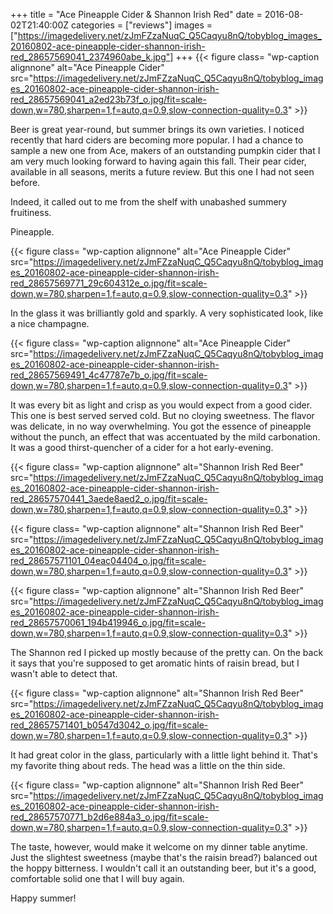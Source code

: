 +++
title = "Ace Pineapple Cider & Shannon Irish Red"
date = 2016-08-02T21:40:00Z
categories = ["reviews"]
images = ["https://imagedelivery.net/zJmFZzaNuqC_Q5Caqyu8nQ/tobyblog_images_20160802-ace-pineapple-cider-shannon-irish-red_28657569041_2374960abe_k.jpg"]
+++
{{< figure class= "wp-caption alignnone" alt="Ace Pineapple Cider" src="https://imagedelivery.net/zJmFZzaNuqC_Q5Caqyu8nQ/tobyblog_images_20160802-ace-pineapple-cider-shannon-irish-red_28657569041_a2ed23b73f_o.jpg/fit=scale-down,w=780,sharpen=1,f=auto,q=0.9,slow-connection-quality=0.3" >}}

Beer is great year-round, but summer brings its own varieties. I noticed recently that hard ciders are becoming more popular. I had a chance to sample a new one from Ace, makers of an outstanding pumpkin cider that I am very much looking forward to having again this fall. Their pear cider, available in all seasons, merits a future review. But this one I had not seen before.

<!--more-->

Indeed, it called out to me from the shelf with unabashed summery fruitiness.

Pineapple.

{{< figure class= "wp-caption alignnone" alt="Ace Pineapple Cider" src="https://imagedelivery.net/zJmFZzaNuqC_Q5Caqyu8nQ/tobyblog_images_20160802-ace-pineapple-cider-shannon-irish-red_28657569771_29c604312e_o.jpg/fit=scale-down,w=780,sharpen=1,f=auto,q=0.9,slow-connection-quality=0.3" >}}

In the glass it was brilliantly gold and sparkly. A very sophisticated look, like a nice champagne. 

{{< figure class= "wp-caption alignnone" alt="Ace Pineapple Cider" src="https://imagedelivery.net/zJmFZzaNuqC_Q5Caqyu8nQ/tobyblog_images_20160802-ace-pineapple-cider-shannon-irish-red_28657569491_4c47787e7b_o.jpg/fit=scale-down,w=780,sharpen=1,f=auto,q=0.9,slow-connection-quality=0.3" >}}

It was every bit as light and crisp as you would expect from a good cider. This one is best served served cold. But no cloying sweetness. The flavor was delicate, in no way overwhelming. You got the essence of pineapple without the punch, an effect that was accentuated by the mild carbonation. It was a good thirst-quencher of a cider for a hot early-evening.

{{< figure class= "wp-caption alignnone" alt="Shannon Irish Red Beer" src="https://imagedelivery.net/zJmFZzaNuqC_Q5Caqyu8nQ/tobyblog_images_20160802-ace-pineapple-cider-shannon-irish-red_28657570441_3aede8aed2_o.jpg/fit=scale-down,w=780,sharpen=1,f=auto,q=0.9,slow-connection-quality=0.3" >}}

{{< figure class= "wp-caption alignnone" alt="Shannon Irish Red Beer" src="https://imagedelivery.net/zJmFZzaNuqC_Q5Caqyu8nQ/tobyblog_images_20160802-ace-pineapple-cider-shannon-irish-red_28657571101_04eac04404_o.jpg/fit=scale-down,w=780,sharpen=1,f=auto,q=0.9,slow-connection-quality=0.3" >}}

{{< figure class= "wp-caption alignnone" alt="Shannon Irish Red Beer" src="https://imagedelivery.net/zJmFZzaNuqC_Q5Caqyu8nQ/tobyblog_images_20160802-ace-pineapple-cider-shannon-irish-red_28657570061_194b419946_o.jpg/fit=scale-down,w=780,sharpen=1,f=auto,q=0.9,slow-connection-quality=0.3" >}}

The Shannon red I picked up mostly because of the pretty can. On the back it says that you're supposed to get aromatic hints of raisin bread, but I wasn't able to detect that.

{{< figure class= "wp-caption alignnone" alt="Shannon Irish Red Beer" src="https://imagedelivery.net/zJmFZzaNuqC_Q5Caqyu8nQ/tobyblog_images_20160802-ace-pineapple-cider-shannon-irish-red_28657571401_b0547d3042_o.jpg/fit=scale-down,w=780,sharpen=1,f=auto,q=0.9,slow-connection-quality=0.3" >}}

It had great color in the glass, particularly with a little light behind it. That's my favorite thing about reds. The head was a little on the thin side.

{{< figure class= "wp-caption alignnone" alt="Shannon Irish Red Beer" src="https://imagedelivery.net/zJmFZzaNuqC_Q5Caqyu8nQ/tobyblog_images_20160802-ace-pineapple-cider-shannon-irish-red_28657570771_b2d6e884a3_o.jpg/fit=scale-down,w=780,sharpen=1,f=auto,q=0.9,slow-connection-quality=0.3" >}}

The taste, however, would make it welcome on my dinner table anytime. Just the slightest sweetness (maybe that's the raisin bread?) balanced out the hoppy bitterness. I wouldn't call it an outstanding beer, but it's a good, comfortable solid one that I will buy again.

Happy summer!

